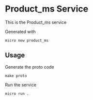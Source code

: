 # Product_ms Service

This is the Product_ms service

Generated with

```
micro new product_ms
```

## Usage

Generate the proto code

```
make proto
```

Run the service

```
micro run .
```
